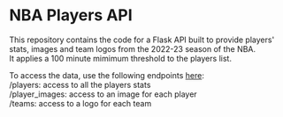 # NBA Players API
This repository contains the code for a Flask API built to provide players' stats, images and team logos from the 2022-23 season of the NBA.
\
It applies a 100 minute mimimum threshold to the players list.

To access the data, use the following endpoints [here](https://nba-players-api-alpha.vercel.app/):\
/players: access to all the players stats\
/player_images: access to an image for each player\
/teams: access to a logo for each team
